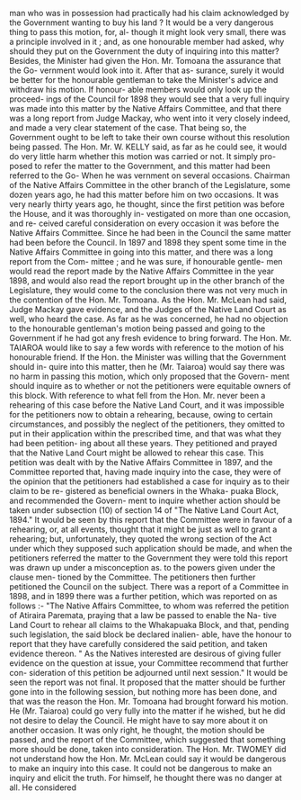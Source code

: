 man who was in possession had practically had his claim acknowledged by the Government wanting to buy his land ? It would be a very dangerous thing to pass this motion, for, al- though it might look very small, there was a principle involved in it ; and, as one honourable member had asked, why should they put on the Government the duty of inquiring into this matter? Besides, the Minister had given the Hon. Mr. Tomoana the assurance that the Go- vernment would look into it. After that as- surance, surely it would be better for the honourable gentleman to take the Minister's advice and withdraw his motion. If honour- able members would only look up the proceed- ings of the Council for 1898 they would see that a very full inquiry was made into this matter by the Native Affairs Committee, and that there was a long report from Judge Mackay, who went into it very closely indeed, and made a very clear statement of the case. That being so, the Government ought to be left to take their own course without this resolution being passed. The Hon. Mr. W. KELLY said, as far as he could see, it would do very little harm whether this motion was carried or not. It simply pro- posed to refer the matter to the Government, and this matter had been referred to the Go- When he was vernment on several occasions. Chairman of the Native Affairs Committee in the other branch of the Legislature, some dozen years ago, he had this matter before him on two occasions. It was very nearly thirty years ago, he thought, since the first petition was before the House, and it was thoroughly in- vestigated on more than one occasion, and re- ceived careful consideration on every occasion it was before the Native Affairs Committee. Since he had been in the Council the same matter had been before the Council. In 1897 and 1898 they spent some time in the Native Affairs Committee in going into this matter, and there was a long report from the Com- mittee ; and he was sure, if honourable gentle- men would read the report made by the Native Affairs Committee in the year 1898, and would also read the report brought up in the other branch of the Legislature, they would come to the conclusion there was not very much in the contention of the Hon. Mr. Tomoana. As the Hon. Mr. McLean had said, Judge Mackay gave evidence, and the Judges of the Native Land Court as well, who heard the case. As far as he was concerned, he had no objection to the honourable gentleman's motion being passed and going to the Government if he had got any fresh evidence to bring forward. The Hon. Mr. TAIAROA would like to say a few words with reference to the motion of his honourable friend. If the Hon. the Minister was willing that the Government should in- quire into this matter, then he (Mr. Taiaroa) would say there was no harm in passing this motion, which only proposed that the Govern- ment should inquire as to whether or not the petitioners were equitable owners of this block. With reference to what fell from the Hon. Mr. never been a rehearing of this case before the Native Land Court, and it was impossible for the petitioners now to obtain a rehearing, because, owing to certain circumstances, and possibly the neglect of the petitioners, they omitted to put in their application within the prescribed time, and that was what they had been petition- ing about all these years. They petitioned and prayed that the Native Land Court might be allowed to rehear this case. This petition was dealt with by the Native Affairs Committee in 1897, and the Committee reported that, having made inquiry into the case, they were of the opinion that the petitioners had established a case for inquiry as to their claim to be re- gistered as beneficial owners in the Whaka- puaka Block, and recommended the Govern- ment to inquire whether action should be taken under subsection (10) of section 14 of "The Native Land Court Act, 1894." It would be seen by this report that the Committee were in favour of a rehearing, or, at all events, thought that it might be just as well to grant a rehearing; but, unfortunately, they quoted the wrong section of the Act under which they supposed such application should be made, and when the petitioners referred the matter to the Government they were told this report was drawn up under a misconception as. to the powers given under the clause men- tioned by the Committee. The petitioners then further petitioned the Council on the subject. There was a report of a Committee in 1898, and in 1899 there was a further petition, which was reported on as follows :- "The Native Affairs Committee, to whom was referred the petition of Atiraira Paremata, praying that a law be passed to enable the Na- tive Land Court to rehear all claims to the Whakapuaka Block, and that, pending such legislation, the said block be declared inalien- able, have the honour to report that they have carefully considered the said petition, and taken evidence thereon. " As the Natives interested are desirous of giving fuller evidence on the question at issue, your Committee recommend that further con- sideration of this petition be adjourned until next session." It would be seen the report was not final. It proposed that the matter should be further gone into in the following session, but nothing more has been done, and that was the reason the Hon. Mr. Tomoana had brought forward his motion. He (Mr. Taiaroa) could go very fully into the matter if he wished, but he did not desire to delay the Council. He might have to say more about it on another occasion. It was only right, he thought, the motion should be passed, and the report of the Committee, which suggested that something more should be done, taken into consideration. The Hon. Mr. TWOMEY did not understand how the Hon. Mr. McLean could say it would be dangerous to make an inquiry into this case. It could not be dangerous to make an inquiry and elicit the truth. For himself, he thought there was no danger at all. He considered 